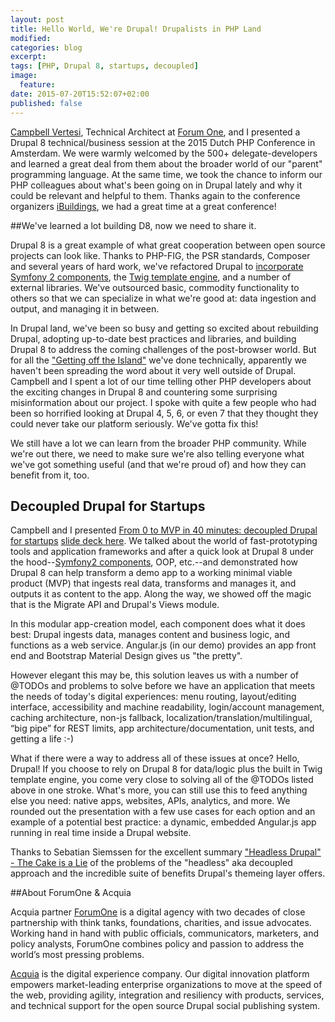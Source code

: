 ```yaml
---
layout: post
title: Hello World, We're Drupal! Drupalists in PHP Land
modified:
categories: blog
excerpt:
tags: [PHP, Drupal 8, startups, decoupled]
image:
  feature:
date: 2015-07-20T15:52:07+02:00
published: false
---
```


[Campbell Vertesi](https://www.drupal.org/u/ohthehugemanatee), Technical Architect at [Forum One](http://forumone.com/), and I presented a Drupal 8 technical/business session at the 2015 Dutch PHP Conference in Amsterdam. We were warmly welcomed by the 500+ delegate-developers and learned a great deal from them about the broader world of our "parent" programming language. At the same time, we took the chance to inform our PHP colleagues about what's been going on in Drupal lately and why it could be relevant and helpful to them. Thanks again to the conference organizers [iBuildings](http://www.ibuildings.nl/), we had a great time at a great conference!

##We've learned a lot building D8, now we need to share it.

Drupal 8 is a great example of what great cooperation between open source projects can look like. Thanks to PHP-FIG, the PSR standards, Composer and several years of hard work, we've refactored Drupal to [incorporate Symfony 2 components](http://symfony.com/projects/drupal), the [Twig template engine](http://twig.sensiolabs.org/), and a number of external libraries. We've outsourced basic, commodity functionality to others so that we can specialize in what we're good at: data ingestion and output, and managing it in between.

In Drupal land, we've been so busy and getting so excited about rebuilding Drupal, adopting up-to-date best practices and libraries, and building Drupal 8 to address the coming challenges of the post-browser world. But for all the ["Getting off the Island"](http://www.garfieldtech.com/blog/off-the-island-2013) we've done technically, apparently we haven't been spreading the word about it very well outside of Drupal. Campbell and I spent a lot of our time telling other PHP developers about the exciting changes in Drupal 8 and countering some surprising misinformation about our project. I spoke with quite a few people who had been so horrified looking at Drupal 4, 5, 6, or even 7 that they thought they could never take our platform seriously. We've gotta fix this!

We still have a lot we can learn from the broader PHP community. While we're out there, we need to make sure we're also telling everyone what we've got something useful (and that we're proud of) and how they can benefit from it, too.

## Decoupled Drupal for Startups

Campbell and I presented [From 0 to MVP in 40 minutes: decoupled Drupal for startups](http://www.phpconference.nl/schedule#conference-day-2/0-mvp-40-minutes-decoupled-drupal-startups) [slide deck here](http://www.slideshare.net/horncologne/0to-mvp-dutchphpcon). We talked about the world of fast-prototyping tools and application frameworks and after a quick look at Drupal 8 under the hood--[Symfony2 components](http://symfony.com/projects/drupal), OOP, etc.--and demonstrated how Drupal 8 can help transform a demo app to a working minimal viable product (MVP) that ingests real data, transforms and manages it, and outputs it as content to the app. Along the way, we showed off the magic that is the Migrate API and Drupal's Views module.

In this modular app-creation model, each component does what it does best: Drupal ingests data, manages content and business logic, and functions as a web service. Angular.js (in our demo) provides an app front end and Bootstrap Material Design gives us "the pretty".

However elegant this may be, this solution leaves us with a number of @TODOs and problems to solve before we have an application that meets the needs of today's digital experiences: menu routing, layout/editing interface, accessibility and machine readability, login/account management, caching architecture, non-js fallback, localization/translation/multilingual, “big pipe” for REST limits, app architecture/documentation, unit tests, and getting a life :-)

What if there were a way to address all of these issues at once? Hello, Drupal! If you choose to rely on Drupal 8 for data/logic plus the built in Twig template engine, you come very close to solving all of the @TODOs listed above in one stroke. What's more, you can still use this to feed anything else you need: native apps, websites, APIs, analytics, and more. We rounded out the presentation with a few use cases for each option and an example of a potential best practice: a dynamic, embedded Angular.js app running in real time inside a Drupal website.

Thanks to Sebatian Siemssen for the excellent summary ["Headless Drupal" - The Cake is a Lie](http://www.zensations.at/blog/headless-drupal-cake-lie) of the problems of the "headless" aka decoupled approach and the incredible suite of benefits Drupal's themeing layer offers.

##About ForumOne &amp; Acquia

Acquia partner [ForumOne](http://forumone.com) is a digital agency with two decades of close partnership with think tanks, foundations, charities, and issue advocates. Working hand in hand with public officials, communicators, marketers, and policy analysts, ForumOne combines policy and passion to address the world’s most pressing problems.

[Acquia](http://acquia.com) is the digital experience company. Our digital innovation platform empowers market-leading enterprise organizations to move at the speed of the web, providing agility, integration and resiliency with products, services, and technical support for the open source Drupal social publishing system.

